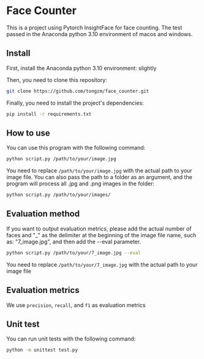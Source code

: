 

# Face Counter

This is a project using Pytorch InsightFace for face counting. The test passed in the Anaconda python 3.10 environment of macos and windows.

## Install

First, install the Anaconda python 3.10 environment: slightly


Then, you need to clone this repository:

```bash
git clone https://github.com/tongzm/face_counter.git
```

Finally, you need to install the project's dependencies:

```bash
pip install -r requirements.txt
```


## How to use
You can use this program with the following command:
```bash
python script.py /path/to/your/image.jpg
```

You need to replace `/path/to/your/image.jpg` with the actual path to your image file. You can also pass the path to a folder as an argument, and the program will process all .jpg and .png images in the folder:

```bash
python script.py /path/to/your/images/
```

## Evaluation method

If you want to output evaluation metrics, please add the actual number of faces and "_" as the delimiter at the beginning of the image file name, such as: "7_image.jpg", and then add the --eval parameter.
```bash
python script.py /path/to/your/7_image.jpg --eval
```

You need to replace `/path/to/your/7_image.jpg` with the actual path to your image file

## Evaluation metrics
We use `precision`, `recall`, and `f1` as evaluation metrics

## Unit test

You can run unit tests with the following command:
```bash
python -m unittest test.py
```

